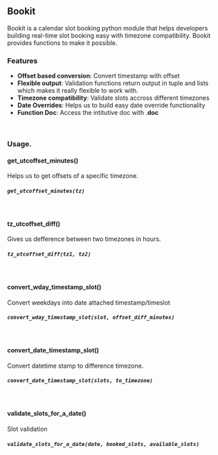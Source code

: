 ## Bookit
Bookit is a calendar slot booking python module that helps developers building real-time slot booking easy with timezone compatibility.
Bookit provides functions to make it possible.

### Features
- **Offset based conversion**: Convert timestamp with offset
- **Flexible output**: Validation functions return output in tuple and lists which makes it really flexible to work with.
- **Timezone compatibility**: Validate slots accross different timezones
- **Date Overrides**: Helps us to build easy date override functionality 
- **Function Doc**: Access the intitutive doc with .__doc__


<br>

### Usage.

#### get_utcoffset_minutes()
Helps us to get offsets of a specific timezone.
##### `get_utcoffset_minutes(tz)`
<br>

#### tz_utcoffset_diff()
Gives us defference between two timezones in hours.
##### `tz_utcoffset_diff(tz1, tz2)`
<br>

#### convert_wday_timestamp_slot()
Convert weekdays into date attached timestamp/timeslot
##### `convert_wday_timestamp_slot(slot, offset_diff_minutes)`
<br>

#### convert_date_timestamp_slot()
Convert datetime stamp to difference timezone.
##### `convert_date_timestamp_slot(slots, to_timezone)`
<br>

#### validate_slots_for_a_date()
Slot validation
##### `validate_slots_for_a_date(date, booked_slots, available_slots)`
<br>
